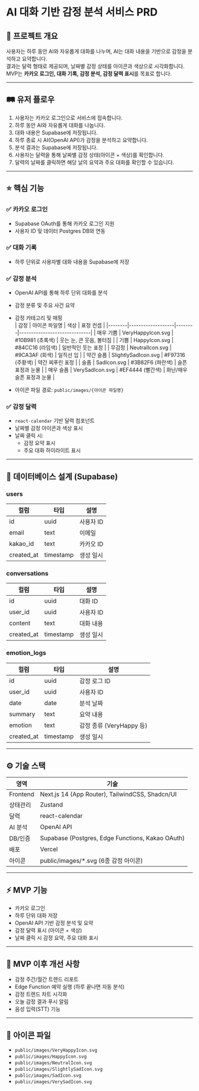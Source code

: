 # AI 대화 기반 감정 분석 서비스 PRD

## 📝 프로젝트 개요

사용자는 하루 동안 AI와 자유롭게 대화를 나누며, AI는 대화 내용을 기반으로 감정을 분석하고 요약합니다.  
결과는 달력 형태로 제공되며, 날짜별 감정 상태를 아이콘과 색상으로 시각화합니다.  
MVP는 **카카오 로그인, 대화 기록, 감정 분석, 감정 달력 표시**를 목표로 합니다.

---

## 🛤 유저 플로우

1. 사용자는 카카오 로그인으로 서비스에 접속합니다.
2. 하루 동안 AI와 자유롭게 대화를 나눕니다.
3. 대화 내용은 Supabase에 저장됩니다.
4. 하루 종료 시 AI(OpenAI API)가 감정을 분석하고 요약합니다.
5. 분석 결과는 Supabase에 저장됩니다.
6. 사용자는 달력을 통해 날짜별 감정 상태(아이콘 + 색상)를 확인합니다.
7. 달력의 날짜를 클릭하면 해당 날의 요약과 주요 대화를 확인할 수 있습니다.

---

## ⭐ 핵심 기능

### ✅ 카카오 로그인

- Supabase OAuth를 통해 카카오 로그인 지원
- 사용자 ID 및 데이터 Postgres DB와 연동

### ✅ 대화 기록

- 하루 단위로 사용자별 대화 내용을 Supabase에 저장

### ✅ 감정 분석

- OpenAI API를 통해 하루 단위 대화를 분석
- 감정 분류 및 주요 사건 요약
- 감정 카테고리 및 매핑  
  | 감정 | 아이콘 파일명 | 색상 | 표정 컨셉 |
  |--------|-------------------|--------|------------------------------|
  | 매우 기쁨 | VeryHappyIcon.svg | #10B981 (초록색) | 웃는 눈, 큰 웃음, 볼터짐 |
  | 기쁨 | HappyIcon.svg | #84CC16 (라임색) | 일반적인 웃는 표정 |
  | 무감정 | NeutralIcon.svg | #9CA3AF (회색) | 일직선 입 |
  | 약간 슬픔 | SlightlySadIcon.svg | #F97316 (주황색) | 약간 찌푸린 표정 |
  | 슬픔 | SadIcon.svg | #3B82F6 (파란색) | 슬픈 표정과 눈물 |
  | 매우 슬픔 | VerySadIcon.svg | #EF4444 (빨간색) | 화난/매우 슬픈 표정과 눈물 |

- 아이콘 파일 경로: `public/images/{아이콘 파일명}`

### ✅ 감정 달력

- `react-calendar` 기반 달력 컴포넌트
- 날짜별 감정 아이콘과 색상 표시
- 날짜 클릭 시:
  - 감정 요약 표시
  - 주요 대화 하이라이트 표시

---

## 💾 데이터베이스 설계 (Supabase)

### users

| 컬럼       | 타입      | 설명      |
| ---------- | --------- | --------- |
| id         | uuid      | 사용자 ID |
| email      | text      | 이메일    |
| kakao_id   | text      | 카카오 ID |
| created_at | timestamp | 생성 일시 |

### conversations

| 컬럼       | 타입      | 설명      |
| ---------- | --------- | --------- |
| id         | uuid      | 대화 ID   |
| user_id    | uuid      | 사용자 ID |
| content    | text      | 대화 내용 |
| created_at | timestamp | 생성 일시 |

### emotion_logs

| 컬럼       | 타입      | 설명                     |
| ---------- | --------- | ------------------------ |
| id         | uuid      | 감정 로그 ID             |
| user_id    | uuid      | 사용자 ID                |
| date       | date      | 분석 날짜                |
| summary    | text      | 요약 내용                |
| emotion    | text      | 감정 종류 (VeryHappy 등) |
| created_at | timestamp | 생성 일시                |

---

## ⚙ 기술 스택

| 영역     | 기술                                             |
| -------- | ------------------------------------------------ |
| Frontend | Next.js 14 (App Router), TailwindCSS, Shadcn/UI  |
| 상태관리 | Zustand                                          |
| 달력     | react-calendar                                   |
| AI 분석  | OpenAI API                                       |
| DB/인증  | Supabase (Postgres, Edge Functions, Kakao OAuth) |
| 배포     | Vercel                                           |
| 아이콘   | public/images/\*.svg (6종 감정 아이콘)           |

---

## ⚡ MVP 기능

- 카카오 로그인
- 하루 단위 대화 저장
- OpenAI API 기반 감정 분석 및 요약
- 감정 달력 표시 (아이콘 + 색상)
- 날짜 클릭 시 감정 요약, 주요 대화 표시

---

## 🚀 MVP 이후 개선 사항

- 감정 주간/월간 트렌드 리포트
- Edge Function 예약 실행 (하루 끝나면 자동 분석)
- 감정 트렌드 차트 시각화
- 오늘 감정 결과 푸시 알림
- 음성 입력(STT) 기능

---

## 📂 아이콘 파일

- `public/images/VeryHappyIcon.svg`
- `public/images/HappyIcon.svg`
- `public/images/NeutralIcon.svg`
- `public/images/SlightlySadIcon.svg`
- `public/images/SadIcon.svg`
- `public/images/VerySadIcon.svg`

